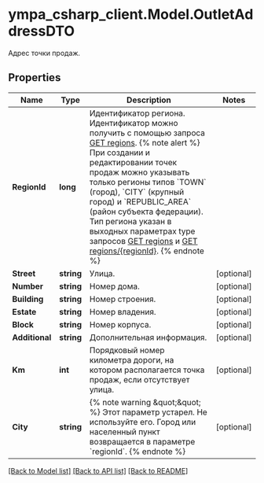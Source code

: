 # ympa_csharp_client.Model.OutletAddressDTO
Адрес точки продаж. 

## Properties

Name | Type | Description | Notes
------------ | ------------- | ------------- | -------------
**RegionId** | **long** | Идентификатор региона.  Идентификатор можно получить c помощью запроса [GET regions](../../reference/regions/searchRegionsByName.md).  {% note alert %}  При создании и редактировании точек продаж можно указывать только регионы типов &#x60;TOWN&#x60; (город), &#x60;CITY&#x60; (крупный город) и &#x60;REPUBLIC_AREA&#x60; (район субъекта федерации). Тип региона указан в выходных параметрах type запросов [GET regions](../../reference/regions/searchRegionsByName.md) и [GET regions/{regionId}](../../reference/regions/searchRegionsById.md).  {% endnote %}  | 
**Street** | **string** | Улица. | [optional] 
**Number** | **string** | Номер дома. | [optional] 
**Building** | **string** | Номер строения. | [optional] 
**Estate** | **string** | Номер владения. | [optional] 
**Block** | **string** | Номер корпуса. | [optional] 
**Additional** | **string** | Дополнительная информация. | [optional] 
**Km** | **int** | Порядковый номер километра дороги, на котором располагается точка продаж, если отсутствует улица. | [optional] 
**City** | **string** | {% note warning \&quot;\&quot; %}  Этот параметр устарел. Не используйте его. Город или населенный пункт возвращается в параметре &#x60;regionId&#x60;.  {% endnote %}  | [optional] 

[[Back to Model list]](../README.md#documentation-for-models) [[Back to API list]](../README.md#documentation-for-api-endpoints) [[Back to README]](../README.md)

